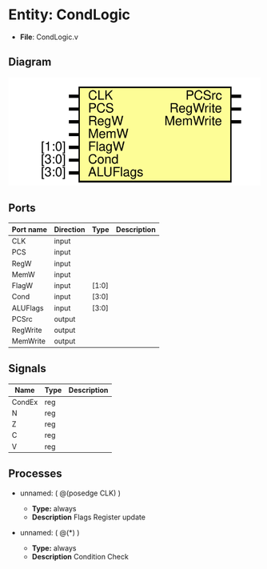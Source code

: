 # Entity: CondLogic 

- **File**: CondLogic.v
## Diagram

![Diagram](CondLogic.svg "Diagram")
## Ports

| Port name | Direction | Type  | Description |
| --------- | --------- | ----- | ----------- |
| CLK       | input     |       |             |
| PCS       | input     |       |             |
| RegW      | input     |       |             |
| MemW      | input     |       |             |
| FlagW     | input     | [1:0] |             |
| Cond      | input     | [3:0] |             |
| ALUFlags  | input     | [3:0] |             |
| PCSrc     | output    |       |             |
| RegWrite  | output    |       |             |
| MemWrite  | output    |       |             |
## Signals

| Name   | Type | Description |
| ------ | ---- | ----------- |
| CondEx | reg  |             |
| N      | reg  |             |
| Z      | reg  |             |
| C      | reg  |             |
| V      | reg  |             |
## Processes
- unnamed: ( @(posedge CLK) )
  - **Type:** always
  - **Description**
  Flags Register update
 
- unnamed: ( @(*) )
  - **Type:** always
  - **Description**
  Condition Check
 
